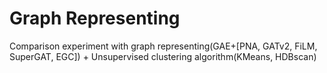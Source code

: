 # Graph Representing

Comparison experiment with graph representing(GAE+[PNA, GATv2, FiLM, SuperGAT, EGC]) + Unsupervised clustering algorithm(KMeans, HDBscan)

